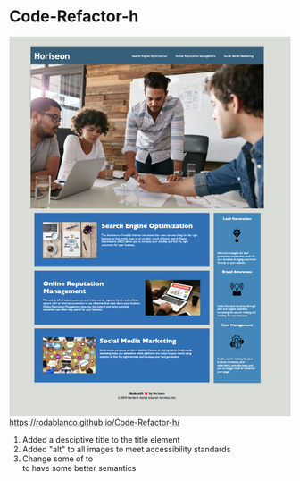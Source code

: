 # Code-Refactor-h
![project screenshot](/assets/images/Refactor-screenshot.png)
https://rodablanco.github.io/Code-Refactor-h/
<ol>
 <li>Added a desciptive title to the title element</li>
<li>Added "alt" to all images to meet accessibility standards</li>
<li>Change some of <dev> to <section> to have some better semantics</li>
 </ol>
